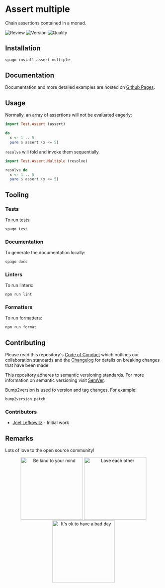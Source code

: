 # Assert multiple

Chain assertions contained in a monad.

![Review](https://img.shields.io/github/actions/workflow/status/JoelLefkowitz/assert-multiple/review.yml)
![Version](https://pursuit.purescript.org/packages/purescript-assert-multiple/badge)
![Quality](https://img.shields.io/codacy/grade/e554a1597f8b40d9b7e54d7923c2049f)

## Installation

```bash
spago install assert-multiple
```

## Documentation

Documentation and more detailed examples are hosted on [Github Pages](https://joellefkowitz.github.io/assert-multiple).

## Usage

Normally, an array of assertions will not be evaluated eagerly:

```purs
import Test.Assert (assert)

do
  x <- 1 .. 5
  pure $ assert (x <= 5)
```

`resolve` will fold and invoke them sequentially.

```purs
import Test.Assert.Multiple (resolve)

resolve do
  x <- 1 .. 5
  pure $ assert (x <= 5)
```

## Tooling

### Tests

To run tests:

```bash
spago test
```

### Documentation

To generate the documentation locally:

```bash
spago docs
```

### Linters

To run linters:

```bash
npm run lint
```

### Formatters

To run formatters:

```bash
npm run format
```

## Contributing

Please read this repository's [Code of Conduct](CODE_OF_CONDUCT.md) which outlines our collaboration standards and the [Changelog](CHANGELOG.md) for details on breaking changes that have been made.

This repository adheres to semantic versioning standards. For more information on semantic versioning visit [SemVer](https://semver.org).

Bump2version is used to version and tag changes. For example:

```bash
bump2version patch
```

### Contributors

- [Joel Lefkowitz](https://github.com/joellefkowitz) - Initial work

## Remarks

Lots of love to the open source community!

<p align='center'>
    <img width=200 height=200 src='https://media.giphy.com/media/osAcIGTSyeovPq6Xph/giphy.gif' alt='Be kind to your mind' />
    <img width=200 height=200 src='https://media.giphy.com/media/KEAAbQ5clGWJwuJuZB/giphy.gif' alt='Love each other' />
    <img width=200 height=200 src='https://media.giphy.com/media/WRWykrFkxJA6JJuTvc/giphy.gif' alt="It's ok to have a bad day" />
</p>
